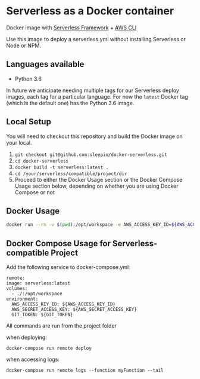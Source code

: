 # Serverless as a Docker container

Docker image with [Serverless Framework](https://serverless.com/) + [AWS CLI](https://aws.amazon.com/cli/)

Use this image to deploy a serverless.yml without installing Serverless or Node or NPM.

## Languages available

- Python 3.6

In future we anticipate needing multiple tags for our Serverless deploy images, each tag for a particular language. For now the `latest` Docker tag (which is the default one) has the Python 3.6 image.

## Local Setup

You will need to checkout this repository and build the Docker image on your local.

1. `git checkout git@github.com:sleepio/docker-serverless.git`
2. `cd docker-serverless`
3. `docker build -t serverless:latest .`
4. `cd /your/serverless/compatible/project/dir`
5. Proceed to either the Docker Usage section or the Docker Compose Usage section below, depending on whether you are using Docker Compose or not

## Docker Usage

```bash
docker run --rm -v $(pwd):/opt/workspace -e AWS_ACCESS_KEY_ID=${AWS_ACCESS_KEY_ID} -e AWS_SECRET_ACCESS_KEY=${AWS_SECRET_ACCESS_KEY} -e GIT_TOKEN=${GIT_TOKEN} serverless:latest deploy
```

## Docker Compose Usage for Serverless-compatible Project

Add the following service to  docker-compose.yml:
```
remote:
image: serverless:latest
volumes:
  - ./:/opt/workspace
environment:
  AWS_ACCESS_KEY_ID: ${AWS_ACCESS_KEY_ID}
  AWS_SECRET_ACCESS_KEY: ${AWS_SECRET_ACCESS_KEY}
  GIT_TOKEN: ${GIT_TOKEN}
```

All commands are run from the project folder

when deploying:
```
docker-compose run remote deploy
```

when accessing logs:
```
docker-compose run remote logs --function myFunction --tail
```

